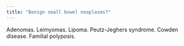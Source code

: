 ```yaml
---
title: "Benign small bowel neoplasms?"
---
```

Adenomas. Leimyomas. Lipoma. Peutz-Jeghers syndrome. Cowden disease. Familial polyposis.

